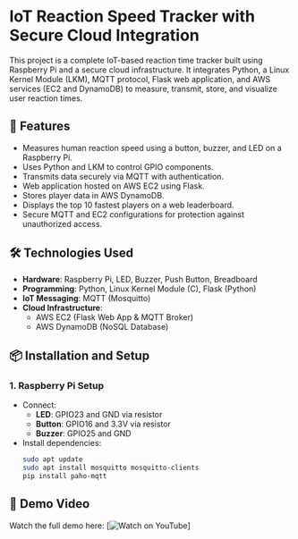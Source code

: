 # IoT Reaction Speed Tracker with Secure Cloud Integration

This project is a complete IoT-based reaction time tracker built using Raspberry Pi and a secure cloud infrastructure. It integrates Python, a Linux Kernel Module (LKM), MQTT protocol, Flask web application, and AWS services (EC2 and DynamoDB) to measure, transmit, store, and visualize user reaction times.

## 🚀 Features

- Measures human reaction speed using a button, buzzer, and LED on a Raspberry Pi.
- Uses Python and LKM to control GPIO components.
- Transmits data securely via MQTT with authentication.
- Web application hosted on AWS EC2 using Flask.
- Stores player data in AWS DynamoDB.
- Displays the top 10 fastest players on a web leaderboard.
- Secure MQTT and EC2 configurations for protection against unauthorized access.

## 🛠️ Technologies Used

- **Hardware**: Raspberry Pi, LED, Buzzer, Push Button, Breadboard
- **Programming**: Python, Linux Kernel Module (C), Flask (Python)
- **IoT Messaging**: MQTT (Mosquitto)
- **Cloud Infrastructure**:
  - AWS EC2 (Flask Web App & MQTT Broker)
  - AWS DynamoDB (NoSQL Database)

## 📦 Installation and Setup

### 1. Raspberry Pi Setup
- Connect:
  - **LED**: GPIO23 and GND via resistor
  - **Button**: GPIO16 and 3.3V via resistor
  - **Buzzer**: GPIO25 and GND
- Install dependencies:
  ```bash
  sudo apt update
  sudo apt install mosquitto mosquitto-clients
  pip install paho-mqtt

## 🎥 Demo Video

Watch the full demo here: [![Watch on YouTube](https://youtu.be/DpEk_6M3_Rg)]
